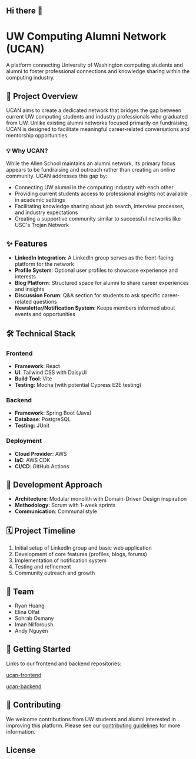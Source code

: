## Hi there 👋

<!--

**Here are some ideas to get you started:**

🙋‍♀️ A short introduction - what is your organization all about?
🌈 Contribution guidelines - how can the community get involved?
👩‍💻 Useful resources - where can the community find your docs? Is there anything else the community should know?
🍿 Fun facts - what does your team eat for breakfast?
🧙 Remember, you can do mighty things with the power of [Markdown](https://docs.github.com/github/writing-on-github/getting-started-with-writing-and-formatting-on-github/basic-writing-and-formatting-syntax)
-->

# UW Computing Alumni Network (UCAN)

A platform connecting University of Washington computing students and alumni to foster professional connections and knowledge sharing within the computing industry.

## 🧭 Project Overview

UCAN aims to create a dedicated network that bridges the gap between current UW computing students and industry professionals who graduated from UW. Unlike existing alumni networks focused primarily on fundraising, UCAN is designed to facilitate meaningful career-related conversations and mentorship opportunities.

### 💡 Why UCAN?

While the Allen School maintains an alumni network, its primary focus appears to be fundraising and outreach rather than creating an online community. UCAN addresses this gap by:

- Connecting UW alumni in the computing industry with each other
- Providing current students access to professional insights not available in academic settings
- Facilitating knowledge sharing about job search, interview processes, and industry expectations
- Creating a supportive community similar to successful networks like USC's Trojan Network

## ✨ Features

- **LinkedIn Integration**: A LinkedIn group serves as the front-facing platform for the network
- **Profile System**: Optional user profiles to showcase experience and interests
- **Blog Platform**: Structured space for alumni to share career experiences and insights
- **Discussion Forum**: Q&A section for students to ask specific career-related questions
- **Newsletter/Notification System**: Keeps members informed about events and opportunities

## 🛠️ Technical Stack

### Frontend
- **Framework**: React
- **UI**: Tailwind CSS with DaisyUI
- **Build Tool**: Vite
- **Testing**: Mocha (with potential Cypress E2E testing)

### Backend
- **Framework**: Spring Boot (Java)
- **Database**: PostgreSQL
- **Testing**: JUnit

### Deployment
- **Cloud Provider**: AWS
- **IaC**: AWS CDK
- **CI/CD**: GitHub Actions

## 🧱 Development Approach

- **Architecture**: Modular monolith with Domain-Driven Design inspiration
- **Methodology**: Scrum with 1-week sprints
- **Communication**: Communal style

## 🗓️ Project Timeline

1. Initial setup of LinkedIn group and basic web application
2. Development of core features (profiles, blogs, forums)
3. Implementation of notification system
4. Testing and refinement
5. Community outreach and growth

## 👥 Team

- Ryan Huang
- Elina Olfat
- Sohrab Osmany
- Iman Nilforoush
- Andy Nguyen

## 🚀 Getting Started

Links to our frontend and backend repositories:

[ucan-frontend](https://github.com/ucan-app/ucan-frontend)

[ucan-backend](https://github.com/ucan-app/ucan-backend)

## 🤝 Contributing

We welcome contributions from UW students and alumni interested in improving this platform. Please see our [contributing guidelines](CONTRIBUTING.md) for more information.

## License
